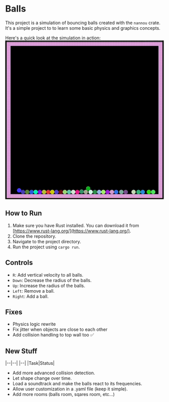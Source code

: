 # Balls

This project is a simulation of bouncing balls created with the `nannou` crate. It's a simple project to to learn some basic physics and graphics concepts.

Here's a quick look at the simulation in action:
![demo gif](https://raw.githubusercontent.com/giacomo-folli/balls/master/output1.gif)

## How to Run

1.  Make sure you have Rust installed. You can download it from [https://www.rust-lang.org/](https://www.rust-lang.org/).
2.  Clone the repository.
3.  Navigate to the project directory.
4.  Run the project using `cargo run`.

## Controls

- `R`: Add vertical velocity to all balls.
- `Down`: Decrease the radius of the balls.
- `Up`: Increase the radius of the balls.
- `Left`: Remove a ball.
- `Right`: Add a ball.

## Fixes

- Physics logic rewrite
- Fix jitter when objects are close to each other
- Add collision handling to top wall too ✅

## New Stuff
|--|--|
|--|
|Task|Status|
- Add more advanced collision detection.
- Let shape change over time.
- Load a soundtrack and make the balls react to its frequencies.
- Allow user customization in a .yaml file (keep it simple).
- Add more rooms (balls room, sqares room, etc...)
